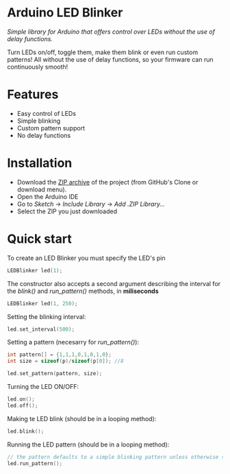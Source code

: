 Arduino LED Blinker
======

*Simple library for Arduino that offers control over LEDs without the use of delay functions.*

Turn LEDs on/off, toggle them, make them blink or even run custom patterns! All without the use of delay functions, so your firmware can run continuously smooth!

Features
========
 - Easy control of LEDs
 - Simple blinking
 - Custom pattern support
 - No delay functions

Installation
============
 - Download the [ZIP archive](https://github.com/fulf/arduino-led-blinker/archive/master.zip) of the project (from GitHub's Clone or download menu).
 - Open the Arduino IDE 
 - Go to *Sketch* -> *Include Library* -> *Add .ZIP Library...* 
 - Select the ZIP you just downloaded

Quick start
===========
To create an LED Blinker you must specify the LED's pin
```c++
LEDBlinker led(1);
```


The constructor also accepts a second argument describing the interval for the *blink()* and *run_pattern()* methods, in **miliseconds**
```c++
LEDBlinker led(1, 250);
```


Setting the blinking interval:
```c++
led.set_interval(500);
```


Setting a pattern (necesarry for *run_pattern()*):
```c++
int pattern[] = {1,1,1,0,1,0,1,0};
int size = sizeof(p)/sizeof(p[0]); //8

led.set_pattern(pattern, size);
```


Turning the LED ON/OFF:
```c++
led.on();
led.off();
```


Making te LED blink (should be in a looping method):
```c++
led.blink();
```

Running the LED pattern (should be in a looping method):
```c++
// the pattern defaults to a simple blinking pattern unless otherwise set
led.run_pattern();
```